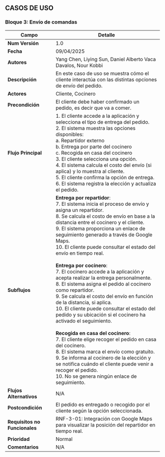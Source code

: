 ## CASOS DE USO  

### Bloque 3: Envío de comandas  

| Campo                     | Detalle                                                                 |
|---------------------------|-------------------------------------------------------------------------|
| **Num Versión**           | 1.0                                                                     |
| **Fecha**                 | 09/04/2025                                                              |
| **Autores**               | Yang Chen, Liying Sun, Daniel Alberto Vaca Davalos, Nour Kobbi          |
| **Descripción**           | En este caso de uso se muestra cómo el cliente interactúa con las distintas opciones de envío del pedido. |
| **Actores**               | Cliente, Cocinero                                                       |
| **Precondición**          | El cliente debe haber confirmado un pedido, es decir que va a comer.     |
| **Flujo Principal**       | 1. El cliente accede a la aplicación y selecciona el tipo de entrega del pedido.<br>2. El sistema muestra las opciones disponibles:<br>   a. Repartidor externo<br>   b. Entrega por parte del cocinero<br>   c. Recogida en casa del cocinero<br>3. El cliente selecciona una opción.<br>4. El sistema calcula el costo del envío (si aplica) y lo muestra al cliente.<br>5. El cliente confirma la opción de entrega.<br>6. El sistema registra la elección y actualiza el pedido. |
| **Subflujos**             | **Entrega por repartidor**:<br>7. El sistema inicia el proceso de envío y asigna un repartidor.<br>8. Se calcula el costo de envío en base a la distancia entre el cocinero y el cliente.<br>9. El sistema proporciona un enlace de seguimiento generado a través de Google Maps.<br>10. El cliente puede consultar el estado del envío en tiempo real.<br><br>**Entrega por cocinero**:<br>7. El cocinero accede a la aplicación y acepta realizar la entrega personalmente.<br>8. El sistema asigna el pedido al cocinero como repartidor.<br>9. Se calcula el costo del envío en función de la distancia, si aplica.<br>10. El cliente puede consultar el estado del pedido y su ubicación si el cocinero ha activado el seguimiento.<br><br>**Recogida en casa del cocinero**:<br>7. El cliente elige recoger el pedido en casa del cocinero.<br>8. El sistema marca el envío como gratuito.<br>9. Se informa al cocinero de la elección y se notifica cuándo el cliente puede venir a recoger el pedido.<br>10. No se genera ningún enlace de seguimiento. |
| **Flujos Alternativos**   | N/A                                                                     |
| **Postcondición**         | El pedido es entregado o recogido por el cliente según la opción seleccionada. |
| **Requisitos no Funcionales** | RNF-3-01: Integración con Google Maps para visualizar la posición del repartidor en tiempo real. |
| **Prioridad**             | Normal                                                                  |
| **Comentarios**           | N/A                                                                     |

